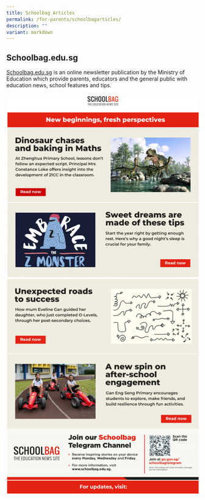 ```yaml
---
title: Schoolbag Articles
permalink: /for-parents/schoolbagarticles/
description: ""
variant: markdown
---
```

## Schoolbag.edu.sg

[Schoolbag.edu.sg](https://www.schoolbag.edu.sg/) is an online newsletter publication by the Ministry of Education which provide parents, educators and the general public with education news, school features and tips.<br>


![](/images/SchoolBag%20Articles/2024/Schoolbag_Image_1.png)![](/images/SchoolBag%20Articles/2024/Schoolbag_Image_2.png)